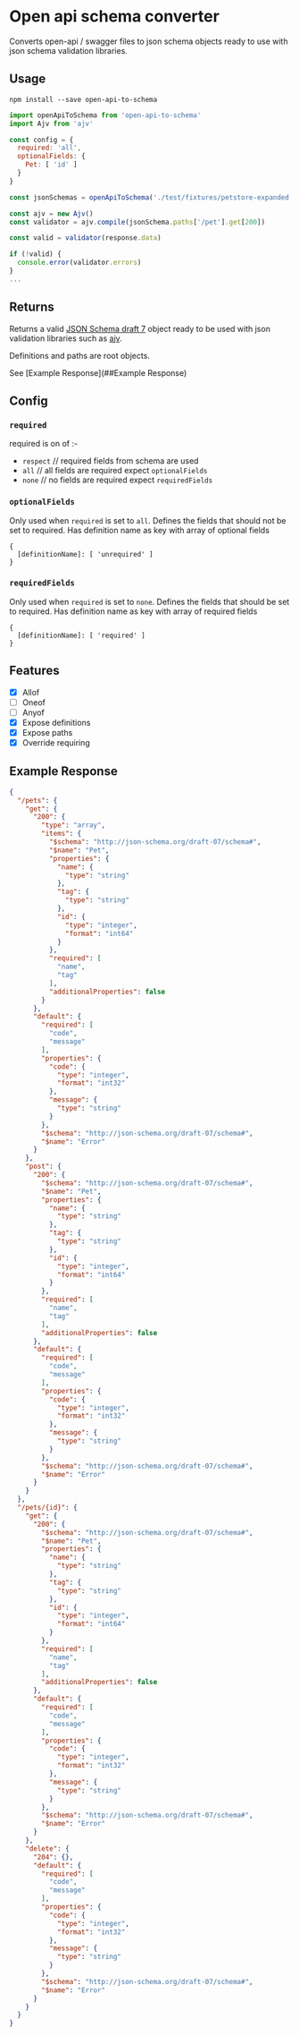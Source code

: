 # Open api schema converter

Converts open-api / swagger files to json schema objects ready to use with json schema validation libraries.

## Usage
`npm install --save open-api-to-schema`

```javascript
import openApiToSchema from 'open-api-to-schema'
import Ajv from 'ajv'

const config = {
  required: 'all',
  optionalFields: {
    Pet: [ 'id' ]
  }
}

const jsonSchemas = openApiToSchema('./test/fixtures/petstore-expanded.yaml', config)

const ajv = new Ajv()
const validator = ajv.compile(jsonSchema.paths['/pet'].get[200])

const valid = validator(response.data)

if (!valid) {
  console.error(validator.errors)
}
...
```

## Returns
Returns a valid [JSON Schema draft 7](https://tools.ietf.org/html/draft-handrews-json-schema-01) object ready to be used with json validation libraries such as [ajv](https://www.npmjs.com/package/ajv).

Definitions and paths are root objects.

See [Example Response](##Example Response)

## Config

### `required`
required is on of :-
- `respect` // required fields from schema are used
- `all` // all fields are required expect `optionalFields`
- `none` // no fields are required expect `requiredFields`

### `optionalFields`
Only used when `required` is set to `all`.
Defines the fields that should not be set to required.
Has definition name as key with array of optional fields

```
{
  [definitionName]: [ 'unrequired' ]
}
```

### `requiredFields`
Only used when `required` is set to `none`.
Defines the fields that should be set to required.
Has definition name as key with array of required fields

```
{
  [definitionName]: [ 'required' ]
}
```
## Features

- [X] Allof
- [ ] Oneof
- [ ] Anyof
- [X] Expose definitions
- [X] Expose paths
- [X] Override requiring

## Example Response
```json
{
  "/pets": {
    "get": {
      "200": {
        "type": "array",
        "items": {
          "$schema": "http://json-schema.org/draft-07/schema#",
          "$name": "Pet",
          "properties": {
            "name": {
              "type": "string"
            },
            "tag": {
              "type": "string"
            },
            "id": {
              "type": "integer",
              "format": "int64"
            }
          },
          "required": [
            "name",
            "tag"
          ],
          "additionalProperties": false
        }
      },
      "default": {
        "required": [
          "code",
          "message"
        ],
        "properties": {
          "code": {
            "type": "integer",
            "format": "int32"
          },
          "message": {
            "type": "string"
          }
        },
        "$schema": "http://json-schema.org/draft-07/schema#",
        "$name": "Error"
      }
    },
    "post": {
      "200": {
        "$schema": "http://json-schema.org/draft-07/schema#",
        "$name": "Pet",
        "properties": {
          "name": {
            "type": "string"
          },
          "tag": {
            "type": "string"
          },
          "id": {
            "type": "integer",
            "format": "int64"
          }
        },
        "required": [
          "name",
          "tag"
        ],
        "additionalProperties": false
      },
      "default": {
        "required": [
          "code",
          "message"
        ],
        "properties": {
          "code": {
            "type": "integer",
            "format": "int32"
          },
          "message": {
            "type": "string"
          }
        },
        "$schema": "http://json-schema.org/draft-07/schema#",
        "$name": "Error"
      }
    }
  },
  "/pets/{id}": {
    "get": {
      "200": {
        "$schema": "http://json-schema.org/draft-07/schema#",
        "$name": "Pet",
        "properties": {
          "name": {
            "type": "string"
          },
          "tag": {
            "type": "string"
          },
          "id": {
            "type": "integer",
            "format": "int64"
          }
        },
        "required": [
          "name",
          "tag"
        ],
        "additionalProperties": false
      },
      "default": {
        "required": [
          "code",
          "message"
        ],
        "properties": {
          "code": {
            "type": "integer",
            "format": "int32"
          },
          "message": {
            "type": "string"
          }
        },
        "$schema": "http://json-schema.org/draft-07/schema#",
        "$name": "Error"
      }
    },
    "delete": {
      "204": {},
      "default": {
        "required": [
          "code",
          "message"
        ],
        "properties": {
          "code": {
            "type": "integer",
            "format": "int32"
          },
          "message": {
            "type": "string"
          }
        },
        "$schema": "http://json-schema.org/draft-07/schema#",
        "$name": "Error"
      }
    }
  }
}
```

